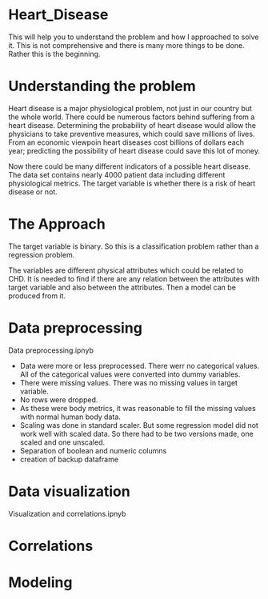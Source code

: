 # Heart_Disease
This will help you to understand the problem and how I approached to solve it. 
This is not comprehensive and there is many more things to be done. Rather this is the beginning. 

# Understanding the problem

Heart disease is a major physiological problem, not just in our country but the whole world. There could be numerous factors behind suffering from a heart disease. Determining the probability of heart disease would allow the physicians to take preventive measures, which could save millions of lives. From an economic viewpoin heart diseases cost billions of dollars each year; predicting the possibility of heart disease could save this lot of money. 

Now there could be many different indicators of a possible heart disease. The data set contains nearly 4000 patient data including different physiological metrics. The target variable is whether there is a risk of heart disease or not. 

# The Approach 
The target variable is binary. So this is a classification problem rather than a regression problem. 

The variables are different physical attributes which could be related to CHD. It is needed to find if there are any relation between the attributes with target variable and also between the attributes. 
Then a model can be produced from it. 

# Data preprocessing 

Data preprocessing.ipnyb

- Data were more or less preprocessed. There werr no categorical values. All of the categorical       values were converted into dummy variables. 
- There were missing values. There was no missing values in target variable. 
- No rows were dropped. 
- As these were body metrics, it was reasonable to fill the missing values with normal human body     data. 
- Scaling was done in standard scaler. But some regression model did not work well with scaled       data. So there had to be two versions made, one scaled and one unscaled. 
- Separation of boolean and numeric columns
- creation of backup dataframe

# Data visualization 
Visualization and correlations.ipnyb




# Correlations 


# Modeling 




